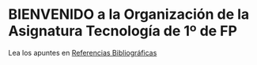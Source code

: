 # BIENVENIDO a la Organización de la Asignatura Tecnología de 1º de FP

Lea los apuntes en
[Referencias Bibliográficas](https://ull-mfp-aet.github.io/references.html)

